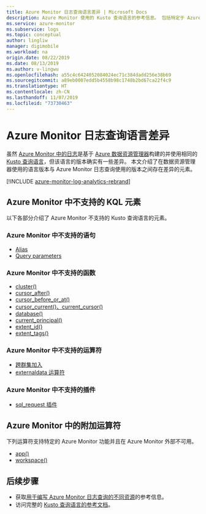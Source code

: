 ```yaml
---
title: Azure Monitor 日志查询语言差异 | Microsoft Docs
description: Azure Monitor 使用的 Kusto 查询语言的参考信息。 包括特定于 Azure Monitor 的附加元素以及 Azure Monitor 日志查询中不支持的元素。
ms.service: azure-monitor
ms.subservice: logs
ms.topic: conceptual
author: lingliw
manager: digimobile
ms.workload: na
origin.date: 08/22/2019
ms.date: 08/13/2019
ms.author: v-lingwu
ms.openlocfilehash: a55c4c6424052084024ec71c384dadd256e38b69
ms.sourcegitcommit: a89eb0007edd5b4558b98c1748b2bd67ca22f4c9
ms.translationtype: HT
ms.contentlocale: zh-CN
ms.lasthandoff: 11/07/2019
ms.locfileid: "73730463"
---
```

# <a name="azure-monitor-log-query-language-differences"></a>Azure Monitor 日志查询语言差异

虽然 [Azure Monitor 中的日志](log-query-overview.md)是基于 [Azure 数据资源管理器](/data-explorer)构建的并使用相同的 [Kusto 查询语言](https://docs.microsoft.com/azure/kusto/query)，但该语言的版本确实有一些差异。 本文介绍了在数据资源管理器使用的语言版本与 Azure Monitor 日志查询使用的版本之间存在差异的元素。

[!INCLUDE [azure-monitor-log-analytics-rebrand](../../../includes/azure-monitor-log-analytics-rebrand.md)]

## <a name="kql-elements-not-supported-in-azure-monitor"></a>Azure Monitor 中不支持的 KQL 元素
以下各部分介绍了 Azure Monitor 不支持的 Kusto 查询语言的元素。

### <a name="statements-not-supported-in-azure-monitor"></a>Azure Monitor 中不支持的语句

* [Alias](https://docs.microsoft.com/azure/kusto/query/aliasstatement)
* [Query parameters](https://docs.microsoft.com/azure/kusto/query/queryparametersstatement)

### <a name="functions-not-supported-in-azure-monitor"></a>Azure Monitor 中不支持的函数

* [cluster()](https://docs.microsoft.com/azure/kusto/query/clusterfunction)
* [cursor_after()](https://docs.microsoft.com/azure/kusto/query/cursorafterfunction)
* [cursor_before_or_at()](https://docs.microsoft.com/azure/kusto/query/cursorbeforeoratfunction)
* [cursor_current()、current_cursor()](https://docs.microsoft.com/azure/kusto/query/cursorcurrent)
* [database()](https://docs.microsoft.com/azure/kusto/query/databasefunction)
* [current_principal()](https://docs.microsoft.com/azure/kusto/query/current-principalfunction)
* [extent_id()](https://docs.microsoft.com/azure/kusto/query/extentidfunction)
* [extent_tags()](https://docs.microsoft.com/azure/kusto/query/extenttagsfunction)

### <a name="operators-not-supported-in-azure-monitor"></a>Azure Monitor 中不支持的运算符

* [跨群集加入](https://docs.microsoft.com/azure/kusto/query/joincrosscluster)
* [externaldata 运算符](https://docs.microsoft.com/azure/kusto/query/externaldata-operator)

### <a name="plugins-not-supported-in-azure-monitor"></a>Azure Monitor 中不支持的插件

* [sql_request 插件](https://docs.microsoft.com/azure/kusto/query/sqlrequestplugin)


## <a name="additional-operators-in-azure-monitor"></a>Azure Monitor 中的附加运算符
下列运算符支持特定的 Azure Monitor 功能并且在 Azure Monitor 外部不可用。

* [app()](app-expression.md)
* [workspace()](workspace-expression.md)

## <a name="next-steps"></a>后续步骤

- 获取[用于编写 Azure Monitor 日志查询的不同资源](query-language.md)的参考信息。
- 访问完整的 [Kusto 查询语言的参考文档](https://docs.microsoft.com/azure/kusto/query/)。
